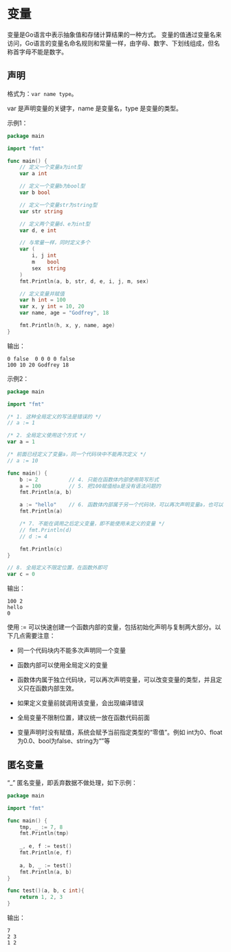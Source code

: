 # 变量

变量是Go语言中表示抽象值和存储计算结果的一种方式。
变量的值通过变量名来访问，Go语言的变量名命名规则和常量一样，由字母、数字、下划线组成，但名称首字母不能是数字。

## 声明
格式为：`var name type`。

var 是声明变量的关键字，name 是变量名，type 是变量的类型。

示例1：
```go
package main

import "fmt"

func main() {
	// 定义一个变量a为int型
	var a int

	// 定义一个变量b为bool型
	var b bool

	// 定义一个变量str为string型
	var str string

	// 定义两个变量d、e为int型
	var d, e int

	// 与常量一样，同时定义多个
	var (
		i, j int
		m    bool
		sex  string
	)
	fmt.Println(a, b, str, d, e, i, j, m, sex)

	// 定义变量并赋值
	var h int = 100
	var x, y int = 10, 20
	var name, age = "Godfrey", 18

	fmt.Println(h, x, y, name, age)
}
```
输出：
```text
0 false  0 0 0 0 false 
100 10 20 Godfrey 18
```

示例2：
```go
package main

import "fmt"

/* 1. 这种全局定义的写法是错误的 */
// a := 1

/* 2. 全局定义使用这个方式 */
var a = 1

/* 前面已经定义了变量a，同一个代码块中不能再次定义 */
// a := 10

func main() {
	b := 2          // 4. 只能在函数体内部使用简写形式
	a = 100         // 5. 把100赋值给a是没有语法问题的
	fmt.Println(a, b)

	a := "hello"    // 6. 函数体内部属于另一个代码块，可以再次声明变量a，也可以改变变量类型
	fmt.Println(a)

	/* 7. 不能在调用之后定义变量，即不能使用未定义的变量 */
	// fmt.Println(d)
	// d := 4

	fmt.Println(c)
}

// 8. 全局定义不限定位置，在函数外即可
var c = 0
```
输出：
```text
100 2
hello
0
```

使用 := 可以快速创建一个函数内部的变量，包括初始化声明与复制两大部分。以下几点需要注意：

* 同一个代码块内不能多次声明同一个变量

* 函数内部可以使用全局定义的变量

* 函数体内属于独立代码块，可以再次声明变量，可以改变变量的类型，并且定义只在函数内部生效。

* 如果定义变量前就调用该变量，会出现编译错误

* 全局变量不限制位置，建议统一放在函数代码前面

* 变量声明时没有赋值，系统会赋予当前指定类型的“零值”。例如 int为0、float为0.0、bool为false、string为“”等


## 匿名变量

“_” 匿名变量，即丢弃数据不做处理，如下示例：

```go
package main

import "fmt"

func main() {
    tmp, _ := 7, 8
    fmt.Println(tmp)
    
    _, e, f := test()
    fmt.Println(e, f)
    
    a, b, _ := test()
    fmt.Println(a, b)
}

func test()(a, b, c int){
    return 1, 2, 3
}
```
输出：
```text
7
2 3
1 2
```
